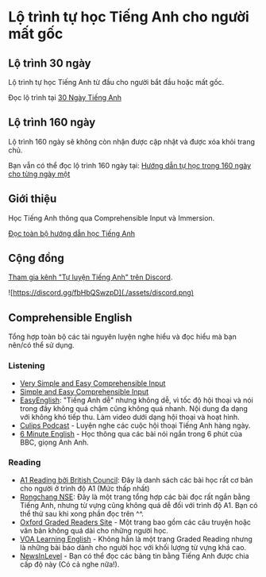 # Lộ trình tự học Tiếng Anh cho người mất gốc


## Lộ trình 30 ngày 
Lộ trình tự học Tiếng Anh từ đầu cho người bắt đầu hoặc mất gốc.

Đọc lộ trình tại [30 Ngày Tiếng Anh](https://daihocmo.github.io/tieng-anh/30ngay/)

## Lộ trình 160 ngày
Lộ trình 160 ngày sẽ không còn nhận được cập nhật và được xóa khỏi trang chủ. 

Bạn vẫn có thể đọc lộ trình 160 ngày tại: [Hướng dẫn tự học trong 160 ngày cho từng ngày một](archive/main-guide.md)

## Giới thiệu
Học Tiếng Anh thông qua Comprehensible Input và Immersion. 

[Đọc toàn bộ hướng dẫn học Tiếng Anh](https://daihocmo.github.io/tieng-anh)

## Cộng đồng

[Tham gia kênh "Tự luyện Tiếng Anh" trên Discord](https://discord.gg/fbHbQSwzpD).

![https://discord.gg/fbHbQSwzpD](./assets/discord.png)

## Comprehensible English 

Tổng hợp toàn bộ các tài nguyên luyện nghe hiểu và đọc hiểu mà bạn nên/có thể sử dụng.

### Listening
- [Very Simple and Easy Comprehensible Input](https://www.youtube.com/playlist?list=PLqE81DRO-TpEWRe-O9HuuATMxRuF6qrVx)
- [Simple and Easy Comprehensible Input](https://www.youtube.com/playlist?list=PLqE81DRO-TpEdaIQaWdMgDjNHihgC56nl)
- [EasyEnglish](https://www.youtube.com/channel/UCTRHegh7UqWuKRymXoqzbzA): "Tiếng Anh dễ" nhưng không dễ, vì tốc độ hội thoại và nói trong đây không quá chậm cũng không quá nhanh. Nội dung đa dạng với không khó tiếp thu. Làm video dưới dạng hội thoại và hoạt hình.
- [Culips Podcast](http://esl.culips.com/) - Luyện nghe các cuộc hội thoại Tiếng Anh hàng ngày.
- [6 Minute English](http://www.bbc.co.uk/programmes/p02pc9tn/episodes/downloads) - Học thông qua các bài nói ngắn trong 6 phút của BBC, giọng Anh Anh.

### Reading

- [A1 Reading bởi British Council](https://learnenglish.britishcouncil.org/skills/reading/a1-reading): Đây là danh sách các bài học rất cơ bản cho người ở trình độ A1 (Mức thấp nhất)
- [Rongchang NSE](https://www.rong-chang.com/nse/): Đây là một trang tổng hợp các bài đọc rất ngắn bằng Tiếng Anh, nhưng từ vựng cũng không quá dễ đối với trình độ A1. Bạn có thể thử sau khi xong phần đọc trên ^^.
- [Oxford Graded Readers Site](http://www.oxfordgradedreaders.es/) - Một trang bao gồm các câu truyện hoặc văn bản không quá dài cho những người học.
- [VOA Learning English](https://learningenglish.voanews.com/) - Không hẳn là một trang Graded Reading nhưng là những bài báo dành cho người học với khối lượng từ vựng khá cao.
- [NewsInLevel](https://www.newsinlevels.com/) - Bạn có thể đọc các bảng tin bằng Tiếng Anh được chia cấp độ này (Có cả nghe nữa!).

